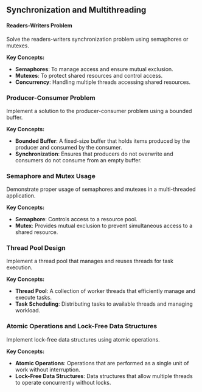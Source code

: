 ## Synchronization and Multithreading

#### Readers-Writers Problem
Solve the readers-writers synchronization problem using semaphores or mutexes.

**Key Concepts:**
- **Semaphores**: To manage access and ensure mutual exclusion.
- **Mutexes**: To protect shared resources and control access.
- **Concurrency**: Handling multiple threads accessing shared resources.

### Producer-Consumer Problem
Implement a solution to the producer-consumer problem using a bounded buffer.

**Key Concepts:**
- **Bounded Buffer**: A fixed-size buffer that holds items produced by the producer and consumed by the consumer.
- **Synchronization**: Ensures that producers do not overwrite and consumers do not consume from an empty buffer.

### Semaphore and Mutex Usage
Demonstrate proper usage of semaphores and mutexes in a multi-threaded application.

**Key Concepts:**
- **Semaphore**: Controls access to a resource pool.
- **Mutex**: Provides mutual exclusion to prevent simultaneous access to a shared resource.

### Thread Pool Design
Implement a thread pool that manages and reuses threads for task execution.

**Key Concepts:**
- **Thread Pool**: A collection of worker threads that efficiently manage and execute tasks.
- **Task Scheduling**: Distributing tasks to available threads and managing workload.

### Atomic Operations and Lock-Free Data Structures
Implement lock-free data structures using atomic operations.

**Key Concepts:**
- **Atomic Operations**: Operations that are performed as a single unit of work without interruption.
- **Lock-Free Data Structures**: Data structures that allow multiple threads to operate concurrently without locks.

